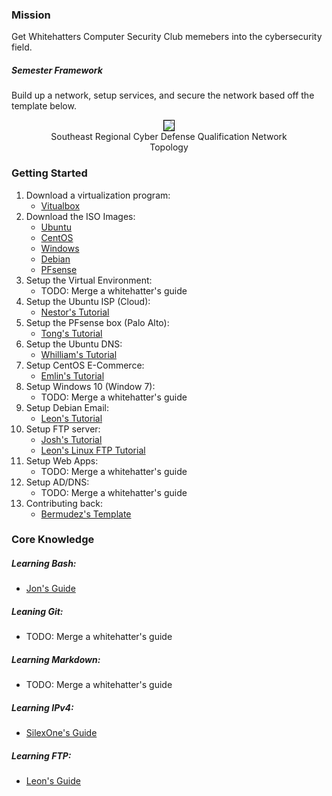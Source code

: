### Mission
Get Whitehatters Computer Security Club memebers into the cybersecurity field.

##### Semester Framework
Build up a network, setup services, and secure the network based off the template below.

<center>
    <figure>
        <img src="assets\images\2017Topology.png" style="border: 1px solid #000">
        <figcaption><center>Southeast Regional Cyber Defense Qualification Network Topology</center></figcaption>
    </figure>
</center>

### Getting Started
1. Download a virtualization program:
    - [Vitualbox](https://www.virtualbox.org/wiki/Downloads)
2. Download the ISO Images:
    - [Ubuntu](https://www.ubuntu.com/download/server)
    - [CentOS](http://isoredirect.centos.org/centos/7/isos/x86_64/CentOS-7-x86_64-Everything-1611.iso)
    - [Windows](https://www.microsoft.com/en-us/evalcenter/)
    - [Debian](https://www.debian.org/distrib/)
    - [PFsense](https://www.pfsense.org/download/)
3. Setup the Virtual Environment:
    - TODO: Merge a whitehatter's guide
4. Setup the Ubuntu ISP (Cloud): 
    - [Nestor's Tutorial](guides/nestor/ISPsetup.md)
5. Setup the PFsense box (Palo Alto):
    - [Tong's Tutorial](guides/Tong/README.md)
6. Setup the Ubuntu DNS:
    - [Whilliam's Tutorial](guides/william/DNSNotes.md)
7. Setup CentOS E-Commerce:
    - [Emlin's Tutorial](guides/vcharly/README.md)
8. Setup Windows 10 (Window 7):
    - TODO: Merge a whitehatter's guide
9. Setup Debian Email:
    - [Leon's Tutorial](guides/vcharly/debain-email.md)
10. Setup FTP server:
    - [Josh's Tutorial](guides/araujo/FTP%Writeup.md)
    - [Leon's Linux FTP Tutorial](guides/vcharly/vsftpd.md)
11. Setup Web Apps:
    - TODO: Merge a whitehatter's guide
12. Setup AD/DNS:
    - TODO: Merge a whitehatter's guide
13. Contributing back:
    - [Bermudez's Template](guides/bermudez/template.md)

### Core Knowledge
##### Learning Bash:
- [Jon's Guide](knowledge/jonathan/Bash-Guide-WCSC/Bash-Guide.md)

##### Leaning Git:
- TODO: Merge a whitehatter's guide

##### Learning Markdown:
- TODO: Merge a whitehatter's guide

##### Learning IPv4:
- [SilexOne's Guide](knowledge/bermudez/subnet.md)

##### Learning FTP:
- [Leon's Guide](knowledge/leon/ftp_shell.md)
